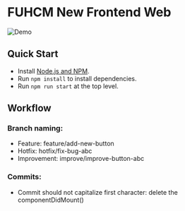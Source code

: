 # FUHCM New Frontend Web

![Demo](https://i.imgur.com/3zMGaYM.png)

## Quick Start

- Install [Node.js and NPM](https://nodejs.org).
- Run `npm install` to install dependencies.
- Run `npm run start` at the top level.

## Workflow

### Branch naming:

- Feature: feature/add-new-button
- Hotfix: hotfix/fix-bug-abc
- Improvement: improve/improve-button-abc

### Commits:

- Commit should not capitalize first character: delete the componentDidMount()
